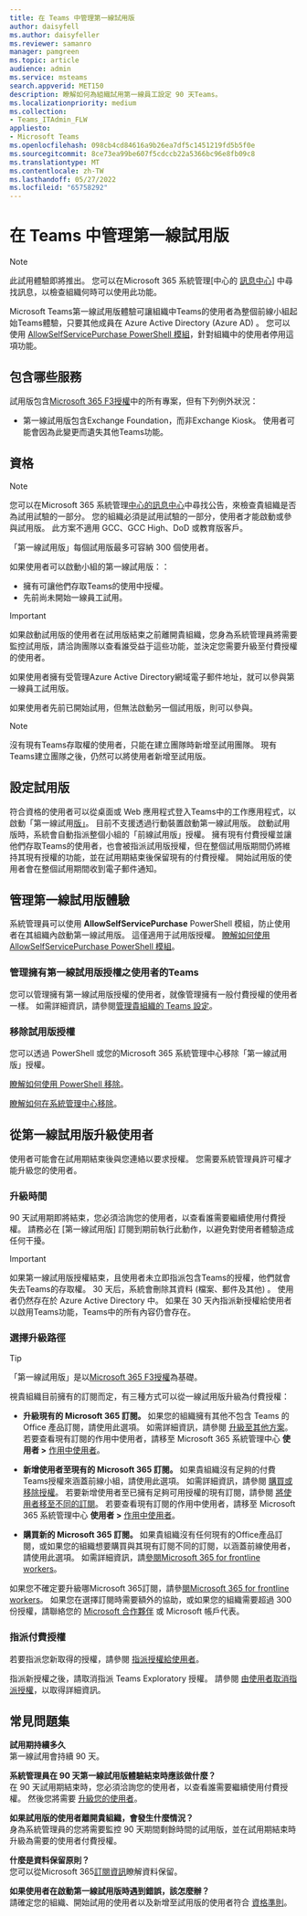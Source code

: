```yaml
---
title: 在 Teams 中管理第一線試用版
author: daisyfell
ms.author: daisyfeller
ms.reviewer: samanro
manager: pamgreen
ms.topic: article
audience: admin
ms.service: msteams
search.appverid: MET150
description: 瞭解如何為組織試用第一線員工設定 90 天Teams。
ms.localizationpriority: medium
ms.collection:
- Teams_ITAdmin_FLW
appliesto:
- Microsoft Teams
ms.openlocfilehash: 098cb4cd84616a9b26ea7df5c1451219fd5b5f0e
ms.sourcegitcommit: 8ce73ea99be607f5cdccb22a5366bc96e8fb09c8
ms.translationtype: MT
ms.contentlocale: zh-TW
ms.lasthandoff: 05/27/2022
ms.locfileid: "65758292"
---
```

# <a name="manage-the-frontline-trial-in-teams"></a>在 Teams 中管理第一線試用版

> [!NOTE]
> 此試用體驗即將推出。 您可以在Microsoft 365 系統管理[中心的 [訊息中心](https://go.microsoft.com/fwlink/p/?linkid=2070717)] 中尋找訊息，以檢查組織何時可以使用此功能。

Microsoft Teams第一線試用版體驗可讓組織中Teams的使用者為整個前線小組起始Teams體驗，只要其他成員在 Azure Active Directory (Azure AD) 。 您可以使用 [AllowSelfServicePurchase PowerShell 模組](/microsoft-365/commerce/subscriptions/allowselfservicepurchase-powershell)，針對組織中的使用者停用這項功能。

## <a name="what-services-are-included"></a>包含哪些服務

試用版包含[Microsoft 365 F3授權](https://www.microsoft.com/microsoft-365/enterprise/f3)中的所有專案，但有下列例外狀況：

- 第一線試用版包含Exchange Foundation，而非Exchange Kiosk。 使用者可能會因為此變更而遺失其他Teams功能。

## <a name="eligibility"></a>資格

> [!NOTE]
> 您可以在Microsoft 365 系統管理[中心的訊息中心](https://go.microsoft.com/fwlink/p/?linkid=2070717)中尋找公告，來檢查貴組織是否為試用試驗的一部分。 您的組織必須是試用試驗的一部分，使用者才能啟動或參與試用版。 此方案不適用 GCC、GCC High、DoD 或教育版客戶。

「第一線試用版」每個試用版最多可容納 300 個使用者。

如果使用者可以啟動小組的第一線試用版：：

- 擁有可讓他們存取Teams的使用中授權。
- 先前尚未開始一線員工試用。

> [!IMPORTANT]
> 如果啟動試用版的使用者在試用版結束之前離開貴組織，您身為系統管理員將需要監控試用版，請洽詢團隊以查看誰受益于這些功能，並決定您需要升級至付費授權的使用者。

如果使用者擁有受管理Azure Active Directory網域電子郵件地址，就可以參與第一線員工試用版。

如果使用者先前已開始試用，但無法啟動另一個試用版，則可以參與。

> [!NOTE]
> 沒有現有Teams存取權的使用者，只能在建立團隊時新增至試用團隊。 現有Teams建立團隊之後，仍然可以將使用者新增至試用版。

## <a name="set-up-the-trial"></a>設定試用版

符合資格的使用者可以從桌面或 Web 應用程式登入Teams中的工作應用程式，以啟動「第一線試用[版」](https://teams.microsoft.com/_#/apps/com.microsoft.teamspace.tab.planner/sections/mytasks)。 目前不支援透過行動裝置啟動第一線試用版。 啟動試用版時，系統會自動指派整個小組的「前線試用版」授權。 擁有現有付費授權並讓他們存取Teams的使用者，也會被指派試用版授權，但在整個試用版期間仍將維持其現有授權的功能，並在試用期結束後保留現有的付費授權。 開始試用版的使用者會在整個試用期間收到電子郵件通知。

## <a name="manage-the-frontline-trials-experience"></a>管理第一線試用版體驗

系統管理員可以使用 **AllowSelfServicePurchase** PowerShell 模組，防止使用者在其組織內啟動第一線試用版。 這僅適用于試用版授權。 [瞭解如何使用 AllowSelfServicePurchase PowerShell 模組](/microsoft-365/commerce/subscriptions/allowselfservicepurchase-powershell)。

### <a name="manage-teams-for-users-who-have-the-frontline-trial-license"></a>管理擁有第一線試用版授權之使用者的Teams

您可以管理擁有第一線試用版授權的使用者，就像管理擁有一般付費授權的使用者一樣。 如需詳細資訊，請參閱[管理貴組織的 Teams 設定](/microsoftteams/manage-teams-overview)。

### <a name="remove-a-trial-license"></a>移除試用版授權

您可以透過 PowerShell 或您的Microsoft 365 系統管理中心移除「第一線試用版」授權。

[瞭解如何使用 PowerShell 移除](/office365/enterprise/powershell/remove-licenses-from-user-accounts-with-office-365-powershell)。

[瞭解如何在系統管理中心移除](/microsoft-365/admin/add-users/delete-a-user)。

## <a name="upgrade-users-from-frontline-trial"></a>從第一線試用版升級使用者

使用者可能會在試用期結束後與您連絡以要求授權。 您需要系統管理員許可權才能升級您的使用者。

### <a name="when-to-upgrade"></a>升級時間

90 天試用期即將結束，您必須洽詢您的使用者，以查看誰需要繼續使用付費授權。 請務必在 [第一線試用版] 訂閱到期前執行此動作，以避免對使用者體驗造成任何干擾。

> [!IMPORTANT]
> 如果第一線試用版授權結束，且使用者未立即指派包含Teams的授權，他們就會失去Teams的存取權。 30 天后，系統會刪除其資料 (檔案、郵件及其他) 。 使用者仍然存在於 Azure Active Directory 中。 如果在 30 天內指派新授權給使用者以啟用Teams功能，Teams中的所有內容仍會存在。

### <a name="choose-an-upgrade-path"></a>選擇升級路徑

> [!TIP]
> 「第一線試用版」是以[Microsoft 365 F3授權](https://www.microsoft.com/microsoft-365/enterprise/f3)為基礎。

視貴組織目前擁有的訂閱而定，有三種方式可以從一線試用版升級為付費授權：

- **升級現有的 Microsoft 365 訂閱。** 如果您的組織擁有其他不包含 Teams 的 Office 產品訂閱，請使用此選項。 如需詳細資訊，請參閱 [升級至其他方案](/microsoft-365/commerce/subscriptions/upgrade-to-different-plan)。 若要查看現有訂閱的作用中使用者，請移至 Microsoft 365 系統管理中心 **使用者 >** [作用中使用者](https://go.microsoft.com/fwlink/p/?linkid=834822)。

- **新增使用者至現有的 Microsoft 365 訂閱。** 如果貴組織沒有足夠的付費Teams授權來涵蓋前線小組，請使用此選項。 如需詳細資訊，請參閱 [購買或移除授權](/microsoft-365/commerce/licenses/buy-licenses)。 若要新增使用者至已擁有足夠可用授權的現有訂閱，請參閱 [將使用者移至不同的訂閱](/microsoft-365/commerce/subscriptions/move-users-different-subscription)。 若要查看現有訂閱的作用中使用者，請移至 Microsoft 365 系統管理中心 **使用者 >** [作用中使用者](https://go.microsoft.com/fwlink/p/?linkid=834822)。

- **購買新的 Microsoft 365 訂閱。** 如果貴組織沒有任何現有的Office產品訂閱，或如果您的組織想要購買與其現有訂閱不同的訂閱，以涵蓋前線使用者，請使用此選項。 如需詳細資訊，請[參閱Microsoft 365 for frontline workers](https://www.microsoft.com/microsoft-365/enterprise/frontline)。

如果您不確定要升級哪Microsoft 365訂閱，請參[閱Microsoft 365 for frontline workers](https://www.microsoft.com/microsoft-365/enterprise/frontline)。 如果您在選擇訂閱時需要額外的協助，或如果您的組織需要超過 300 份授權，請聯絡您的 [Microsoft 合作夥伴](https://www.microsoft.com/solution-providers/home) 或 Microsoft 帳戶代表。

### <a name="assign-paid-licenses"></a>指派付費授權

若要指派您新取得的授權，請參閱 [指派授權給使用者](/microsoft-365/admin/manage/assign-licenses-to-users)。  

指派新授權之後，請取消指派 Teams Exploratory 授權。 請參閱 [由使用者取消指派授權](/microsoft-365/admin/manage/remove-licenses-from-users)，以取得詳細資訊。

## <a name="faq"></a>常見問題集

**試用期持續多久** <br>
第一線試用會持續 90 天。

**系統管理員在 90 天第一線試用版體驗結束時應該做什麼？** <br>
在 90 天試用期結束時，您必須洽詢您的使用者，以查看誰需要繼續使用付費授權。 然後您將需要 [升級您的使用者](#upgrade-users-from-frontline-trial)。

**如果試用版的使用者離開貴組織，會發生什麼情況？** <br>
身為系統管理員的您將需要監控 90 天期間剩餘時間的試用版，並在試用期結束時升級為需要的使用者付費授權。

**什麼是資料保留原則？** <br>
您可以從Microsoft 365[訂閱資訊](/microsoft-365/commerce/subscriptions/what-if-my-subscription-expires?)瞭解資料保留。

**如果使用者在啟動第一線試用版時遇到錯誤，該怎麼辦？** <br>
請確定您的組織、開始試用的使用者以及新增至試用版的使用者符合 [資格準則](#eligibility)。